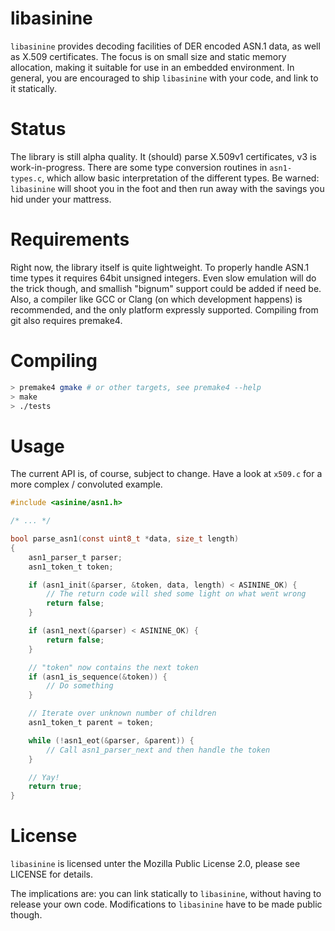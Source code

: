 libasinine
==========

`libasinine` provides decoding facilities of DER encoded ASN.1 data, as well as
X.509 certificates. The focus is on small size and static memory allocation,
making it suitable for use in an embedded environment. In general, you are
encouraged to ship `libasinine` with your code, and link to it statically.

Status
======

The library is still alpha quality. It (should) parse X.509v1 certificates, v3
is work-in-progress. There are some type conversion routines in `asn1-types.c`,
which allow basic interpretation of the different types.
Be warned: `libasinine` will shoot you in the foot and then run away with the
savings you hid under your mattress.

Requirements
============

Right now, the library itself is quite lightweight. To properly handle ASN.1
time types it requires 64bit unsigned integers. Even slow emulation will do the
trick though, and smallish "bignum" support could be added if need be.
Also, a compiler like GCC or Clang (on which development happens) is
recommended, and the only platform expressly supported. Compiling from git also
requires premake4.

Compiling
=========

```bash
> premake4 gmake # or other targets, see premake4 --help
> make
> ./tests
```

Usage
=====

The current API is, of course, subject to change. Have a look at `x509.c` for a
more complex / convoluted example.

```C
#include <asinine/asn1.h>

/* ... */

bool parse_asn1(const uint8_t *data, size_t length)
{
	asn1_parser_t parser;
	asn1_token_t token;

	if (asn1_init(&parser, &token, data, length) < ASININE_OK) {
		// The return code will shed some light on what went wrong
		return false;
	}

	if (asn1_next(&parser) < ASININE_OK) {
		return false;
	}

	// "token" now contains the next token
	if (asn1_is_sequence(&token)) {
		// Do something
	}

	// Iterate over unknown number of children
	asn1_token_t parent = token;

	while (!asn1_eot(&parser, &parent)) {
		// Call asn1_parser_next and then handle the token
	}

	// Yay!
	return true;
}
```

License
=======

`libasinine` is licensed unter the Mozilla Public License 2.0, please see
LICENSE for details.

The implications are: you can link statically to `libasinine`, without having to
release your own code. Modifications to `libasinine` have to be made public
though.
